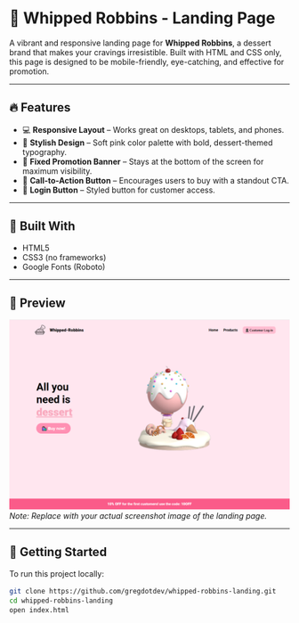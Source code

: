 # 🍰 Whipped Robbins - Landing Page

A vibrant and responsive landing page for **Whipped Robbins**, a dessert brand that makes your cravings irresistible. Built with HTML and CSS only, this page is designed to be mobile-friendly, eye-catching, and effective for promotion.

---

## 🔥 Features

- 💻 **Responsive Layout** – Works great on desktops, tablets, and phones.
- 🎨 **Stylish Design** – Soft pink color palette with bold, dessert-themed typography.
- 🍓 **Fixed Promotion Banner** – Stays at the bottom of the screen for maximum visibility.
- 🍰 **Call-to-Action Button** – Encourages users to buy with a standout CTA.
- 👤 **Login Button** – Styled button for customer access.

---

## 🧱 Built With

- HTML5
- CSS3 (no frameworks)
- Google Fonts (Roboto)

---

## 📸 Preview

![Preview Screenshot](./preview.png)  
*Note: Replace with your actual screenshot image of the landing page.*

---

## 🚀 Getting Started

To run this project locally:

```bash
git clone https://github.com/gregdotdev/whipped-robbins-landing.git
cd whipped-robbins-landing
open index.html
